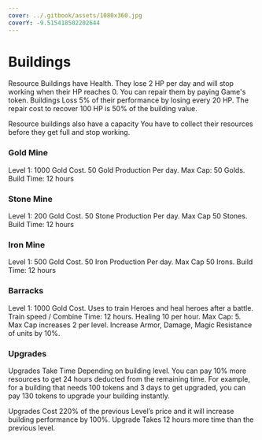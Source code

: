 ```yaml
---
cover: ../.gitbook/assets/1080x360.jpg
coverY: -9.515418502202644
---
```


# Buildings

Resource Buildings have Health. They lose 2 HP per day and will stop working when their HP reaches 0. You can repair them by paying Game's token. Buildings Loss 5% of their performance by losing every 20 HP. The repair cost to recover 100 HP is 50% of the building value.

Resource buildings also have a capacity You have to collect their resources before they get full and stop working.

### Gold Mine

Level 1: 1000 Gold Cost. 50 Gold Production Per day. Max Cap: 50 Golds. Build Time: 12 hours

### Stone Mine

Level 1: 200 Gold Cost. 50 Stone Production Per day. Max Cap 50 Stones. Build Time: 12 hours

### Iron Mine

Level 1: 500 Gold Cost. 50 Iron Production Per day. Max Cap 50 Irons. Build Time: 12 hours

### Barracks

Level 1: 1000 Gold Cost. Uses to train Heroes and heal heroes after a battle. Train speed / Combine Time: 12 hours. Healing 10 per hour. Max Cap: 5. Max Cap increases 2 per level. Increase Armor, Damage, Magic Resistance of units by 10%.

### Upgrades

Upgrades Take Time Depending on building level. You can pay 10% more resources to get 24 hours deducted from the remaining time. For example, for a building that needs 100 tokens and 3 days to get upgraded, you can pay 130 tokens to upgrade your building instantly.

Upgrades Cost 220% of the previous Level’s price and it will increase building performance by 100%. Upgrade Takes 12 hours more time than the previous level.
